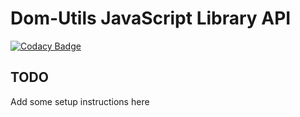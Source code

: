 # Dom-Utils JavaScript Library API

[![Codacy Badge](https://api.codacy.com/project/badge/Grade/90ec6f5899214c2ead739996d93ecfef)](https://app.codacy.com/gh/Org-Trial/dom-utils?utm_source=github.com&utm_medium=referral&utm_content=Org-Trial/dom-utils&utm_campaign=Badge_Grade_Settings)

## TODO

Add some setup instructions here
